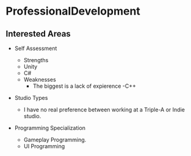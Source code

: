# ProfessionalDevelopment

## Interested Areas
* Self Assessment

  * Strengths
  - Unity
  - C#
  * Weaknesses
    - The biggest is a lack of expierence
    -C++
* Studio Types
  - I have no real preference between working at a Triple-A or Indie studio.
* Programming Specialization
  -  Gameplay Programming.
  -  UI Programming
 
